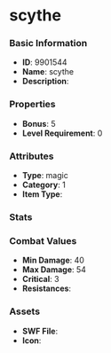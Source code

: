 # scythe



### Basic Information

- **ID**: 9901544
- **Name**: scythe
- **Description**: 

### Properties

- **Bonus**: 5
- **Level Requirement**: 0

### Attributes

- **Type**: magic
- **Category**: 1
- **Item Type**: 

### Stats


### Combat Values

- **Min Damage**: 40
- **Max Damage**: 54
- **Critical**: 3
- **Resistances**: 

### Assets

- **SWF File**: 
- **Icon**: 


